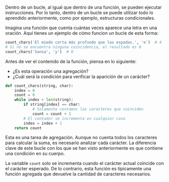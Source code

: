 
Dentro de un bucle, al igual que dentro de una función, se pueden ejecutar instrucciones. Por lo tanto, dentro de un bucle se puede utilizar todo lo aprendido anteriormente, como por ejemplo, estructuras condicionales.

Imagina una función que cuenta cuántas veces aparece una letra en una oración. Aquí tienes un ejemplo de cómo funcion un bucle de esta forma:

```python
count_chars('El miedo corta más profundo que las espadas.', 'e')  # 4
# Si no se encuentra ninguna coincidencia, el resultado es 0
count_chars('Sansa', 'y')  # 0
```

Antes de ver el contenido de la función, piensa en lo siguiente:

* ¿Es esta operación una agregación?
* ¿Cuál será la condición para verificar la aparición de un carácter?

```python
def count_chars(string, char):
    index = 0
    count = 0
    while index < len(string):
        if string[index] == char:
            # Solamente contamos los caracteres que coinciden
            count = count + 1
        # El contador se incrementa en cualquier caso
        index = index + 1
    return count
```


Esta es una tarea de agregación. Aunque no cuenta todos los caracteres para calcular la suma, es necesario analizar cada carácter. La diferencia clave de este bucle con los que se han visto anteriormente es que contiene una condición en su cuerpo.

La variable `count` solo se incrementa cuando el carácter actual coincide con el carácter esperado. De lo contrario, esta función es típicamente una función agregada que devuelve la cantidad de caracteres necesarios.
